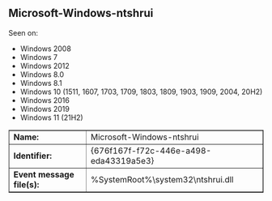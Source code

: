 ## Microsoft-Windows-ntshrui

Seen on:
* Windows 2008
* Windows 7
* Windows 2012
* Windows 8.0
* Windows 8.1
* Windows 10 (1511, 1607, 1703, 1709, 1803, 1809, 1903, 1909, 2004, 20H2)
* Windows 2016
* Windows 2019
* Windows 11 (21H2)

<table border="1" class="docutils">
  <tbody>
    <tr>
      <td><b>Name:</b></td>
      <td>Microsoft-Windows-ntshrui</td>
    </tr>
    <tr>
      <td><b>Identifier:</b></td>
      <td>{676f167f-f72c-446e-a498-eda43319a5e3}</td>
    </tr>
    <tr>
      <td><b>Event message file(s):</b></td>
      <td>%SystemRoot%\system32\ntshrui.dll</td>
    </tr>
  </tbody>
</table>

&nbsp;


